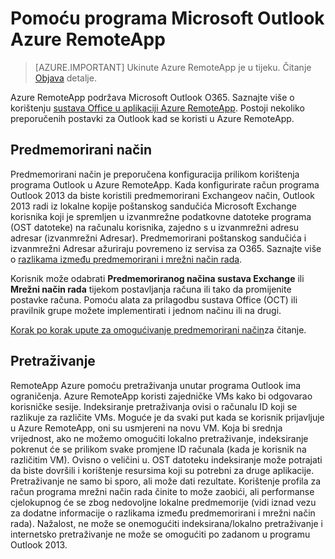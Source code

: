 <properties
    pageTitle="Korištenje programa Outlook u Azure RemoteApp | Microsoft Azure" 
    description="Upute za konfiguriranje i korištenje programa Outlook u Azure RemoteApp | Microsoft Azure"
    services="remoteapp"
    documentationCenter=""
    authors="pavithir"
    manager="mbaldwin" />

<tags
    ms.service="remoteapp"
    ms.workload="compute"
    ms.tgt_pltfrm="na"
    ms.devlang="na"
    ms.topic="hero-article"
    ms.date="08/15/2016"
    ms.author="elizapo" />

# <a name="using-microsoft-outlook-in-azure-remoteapp"></a>Pomoću programa Microsoft Outlook Azure RemoteApp

> [AZURE.IMPORTANT]
> Ukinute Azure RemoteApp je u tijeku. Čitanje [Objava](https://go.microsoft.com/fwlink/?linkid=821148) detalje.

Azure RemoteApp podržava Microsoft Outlook O365. Saznajte više o korištenju [sustava Office u aplikaciji Azure RemoteApp](remoteapp-officesubscription.md). Postoji nekoliko preporučenih postavki za Outlook kad se koristi u Azure RemoteApp.

## <a name="cached-mode"></a>Predmemorirani način
Predmemorirani način je preporučena konfiguracija prilikom korištenja programa Outlook u Azure RemoteApp. Kada konfigurirate račun programa Outlook 2013 da biste koristili predmemorirani Exchangeov način, Outlook 2013 radi iz lokalne kopije poštanskog sandučića Microsoft Exchange korisnika koji je spremljen u izvanmrežne podatkovne datoteke programa (OST datoteke) na računalu korisnika, zajedno s u izvanmrežni adresu adresar (izvanmrežni Adresar). Predmemorirani poštanskog sandučića i izvanmrežni Adresar ažuriraju povremeno iz servisa za O365. Saznajte više o [razlikama između predmemorirani i mrežni način rada](https://technet.microsoft.com/library/jj683103.aspx).

Korisnik može odabrati **Predmemoriranog načina sustava Exchange** ili **Mrežni način rada** tijekom postavljanja računa ili tako da promijenite postavke računa. Pomoću alata za prilagodbu sustava Office (OCT) ili pravilnik grupe možete implementirati i jednom načinu ili na drugi.  

[Korak po korak upute za omogućivanje predmemorirani način](https://technet.microsoft.com/library/c6f4cad9-c918-420e-bab3-8b49e1885034#proc)za čitanje.

## <a name="search"></a>Pretraživanje
RemoteApp Azure pomoću pretraživanja unutar programa Outlook ima ograničenja. Azure RemoteApp koristi zajedničke VMs kako bi odgovarao korisničke sesije. Indeksiranje pretraživanja ovisi o računalu ID koji se razlikuje za različite VMs. Moguće je da svaki put kada se korisnik prijavljuje u Azure RemoteApp, oni su usmjereni na novu VM. Koja bi srednja vrijednost, ako ne možemo omogućiti lokalno pretraživanje, indeksiranje pokrenut će se prilikom svake promjene ID računala (kada je korisnik na različitim VM). Ovisno o veličini u. OST datoteku indeksiranje može potrajati da biste dovršili i korištenje resursima koji su potrebni za druge aplikacije. Pretraživanje ne samo bi sporo, ali može dati rezultate. Korištenje profila za račun programa mrežni način rada činite to može zaobići, ali performanse cjelokupnog će se zbog nedovoljne lokalne predmemorije (vidi iznad vezu za dodatne informacije o razlikama između predmemorirani i mrežni način rada). Nažalost, ne može se onemogućiti indeksirana/lokalno pretraživanje i internetsko pretraživanje ne može se omogućiti po zadanom u programu Outlook 2013.
